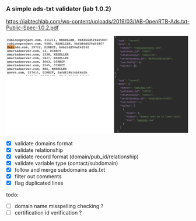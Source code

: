 ### A simple ads-txt validator (iab 1.0.2)

https://iabtechlab.com/wp-content/uploads/2019/03/IAB-OpenRTB-Ads.txt-Public-Spec-1.0.2.pdf

![Convert](docs/conver.png)

- [x] validate domains format
- [x] validate relationship
- [x] validate record format (domain/pub_id/relationship)
- [x] validate variable type (contact/subdomain)
- [x] follow and merge subdomains ads.txt
- [x] filter out comments
- [x] flag duplicated lines

todo:

- [ ] domain name misspelling checking ?
- [ ] certification id verification ?